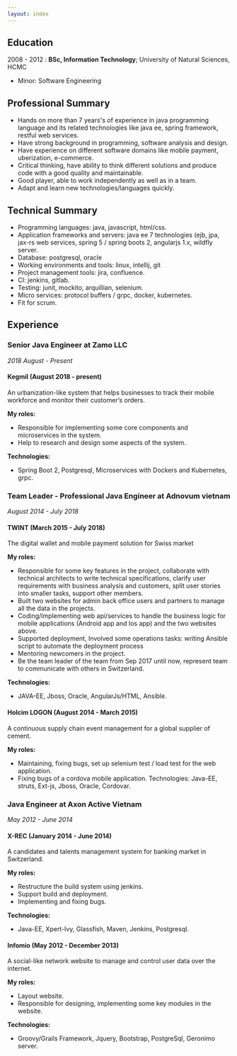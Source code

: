 ```yaml
---
layout: index
---
```



Education
---------
2008 - 2012
:  **BSc, Information Technology**; University of Natural Sciences, HCMC
   * Minor: Software Engineering


Professional Summary
--------------------
- Hands on more than 7 years's of experience in java programming language and its related technologies like java ee, spring framework, restful web services. 
- Have strong background in programming, software analysis and design.
- Have experience on different software domains like mobile payment, uberization, e-commerce.
- Critical thinking, have ability to think different solutions and produce code with a good quality and maintainable. 
- Good player, able to work independently as well as in a team.
- Adapt and learn new technologies/languages quickly.

Technical Summary
----------------
- Programming languages: java, javascript, html/css.
- Application frameworks and servers: java ee 7 technologies (ejb, jpa, jax-rs web services, spring 5 / spring boots 2, angularjs 1.x, wildfly server. 
- Database: postgresql, oracle
- Working environments and tools: linux, intellij, git
- Project management tools: jira, confluence.
- CI: jenkins, gitlab.
- Testing: junit, mockito, arquillian, selenium.
- Micro services: protocol buffers / grpc, docker, kubernetes.
- Fit for scrum.


Experience
---------

### Senior Java Engineer at Zamo LLC
_2018 August - Present_

#### Kegmil (August 2018 - present)
An urbanization-like system that helps businesses to track their mobile workforce and monitor their customer’s orders.

**My roles:**
* Responsible for implementing some core components and microservices in the system.
* Help to research and design some aspects of the system.

**Technologies:**
* Spring Boot 2, Postgresql, Microservices with Dockers and Kubernetes, grpc.

### Team Leader - Professional Java Engineer at Adnovum vietnam
_August 2014 - July 2018_

#### TWINT (March 2015 - July 2018)

The digital wallet and mobile payment solution for Swiss market

**My roles:**
* Responsible for some key features in the project, collaborate with technical architects to write technical specifications, clarify user requirements with business analysis and customers, split user stories into smaller tasks, support other members.
* Built two websites for admin back office users and partners to manage all the data in the projects.
* Coding/Implementing web api/services to handle the business logic for mobile applications (Android app and Ios app) and the two websites above.
* Supported deployment, Involved some operations tasks: writing Ansible script to automate the deployment process
* Mentoring newcomers in the project.
* Be the team leader of the team from Sep 2017 until now, represent team to communicate with others in Switzerland.

**Technologies:**
* JAVA-EE, Jboss, Oracle, AngularJs/HTML, Ansible.

#### Holcim LOGON (August 2014 - March 2015)
A continuous supply chain event management for a global supplier of cement.

**My roles:**
* Maintaining, fixing bugs, set up selenium test / load test for the web application.
* Fixing bugs of a cordova mobile application.
Technologies: Java-EE, struts, Ext-js, Jboss, Oracle, Cordovar.

### Java Engineer at Axon Active Vietnam
_May 2012 - June 2014_

#### X-REC (January 2014 - June 2014)
A candidates and talents management system for banking market in Switzerland.

**My roles:**
* Restructure the build system using jenkins.
* Support build and deployment.
* Implementing and fixing bugs.

**Technologies:**
* Java-EE, Xpert-Ivy, Glassfish, Maven, Jenkins, Postgresql.

#### Infomio (May 2012 - December 2013)
A social-like network website to manage and control user data over the internet.

**My roles:**
* Layout website.
* Responsible for designing, implementing some key modules in the website.

**Technologies:**
* Groovy/Grails Framework, Jquery, Bootstrap, PostgreSql, Geronimo server.
